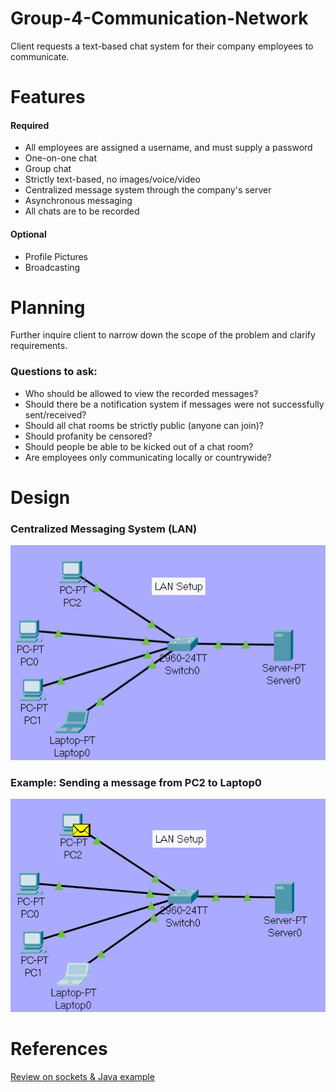 # Group-4-Communication-Network  
Client requests a text-based chat system for their company employees to communicate.  
# Features
#### Required
* All employees are assigned a username, and must supply a password  
* One-on-one chat  
* Group chat  
* Strictly text-based, no images/voice/video  
* Centralized message system through the company's server  
* Asynchronous messaging  
* All chats are to be recorded  
#### Optional 
* Profile Pictures  
* Broadcasting  
# Planning
Further inquire client to narrow down the scope of the problem and clarify requirements.  

### Questions to ask:  
* Who should be allowed to view the recorded messages?  
* Should there be a notification system if messages were not successfully sent/received?  
* Should all chat rooms be strictly public (anyone can join)?  
* Should profanity be censored?  
* Should people be able to be kicked out of a chat room?  
* Are employees only communicating locally or countrywide?

# Design
### Centralized Messaging System (LAN)  
![alt text](https://github.com/MattBcsueb/CS401-Project-References/blob/main/LANimg.png)

### Example: Sending a message from PC2 to Laptop0
![alt text](https://github.com/MattBcsueb/CS401-Project-References/blob/main/LANsetup.gif)

# References
[Review on sockets & Java example](https://github.com/MattBcsueb/CS401-Project-References/blob/main/SocketRef.png)

